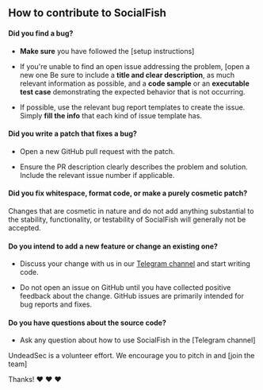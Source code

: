 ## How to contribute to SocialFish

#### **Did you find a bug?**

* **Make sure** you have followed the [setup instructions]

* If you're unable to find an open issue addressing the problem, [open a new one Be sure to include a **title and clear description**, as much relevant information as possible, and a **code sample** or an **executable test case** demonstrating the expected behavior that is not occurring.

* If possible, use the relevant bug report templates to create the issue. Simply **fill the info** that each kind of issue template has.

#### **Did you write a patch that fixes a bug?**

* Open a new GitHub pull request with the patch.

* Ensure the PR description clearly describes the problem and solution. Include the relevant issue number if applicable.

#### **Did you fix whitespace, format code, or make a purely cosmetic patch?**

Changes that are cosmetic in nature and do not add anything substantial to the stability, functionality, or testability of SocialFish will generally not be accepted.

#### **Do you intend to add a new feature or change an existing one?**

* Discuss your change with us in our [Telegram channel](https://t.me/UndeadSec) and start writing code.

* Do not open an issue on GitHub until you have collected positive feedback about the change. GitHub issues are primarily intended for bug reports and fixes.

#### **Do you have questions about the source code?**

* Ask any question about how to use SocialFish in the [Telegram channel]


UndeadSec is a volunteer effort. We encourage you to pitch in and [join the team]

Thanks! :heart: :heart: :heart:
